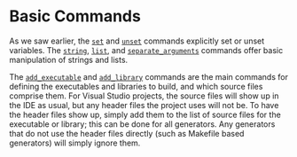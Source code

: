 # Basic Commands
As we saw earlier, the [`set`](https://cmake.org/cmake/help/latest/command/set.html#command:set) and [`unset`](https://cmake.org/cmake/help/latest/command/unset.html#command:unset) commands explicitly set or unset variables. The [`string`](https://cmake.org/cmake/help/latest/command/string.html#command:string), [`list`](https://cmake.org/cmake/help/latest/command/list.html#command:list), and [`separate_arguments`](https://cmake.org/cmake/help/latest/command/separate_arguments.html#command:separate_arguments) commands offer basic manipulation of strings and lists.

The [`add_executable`](https://cmake.org/cmake/help/latest/command/add_executable.html#command:add_executable) and [`add_library`](https://cmake.org/cmake/help/latest/command/add_library.html#command:add_library) commands are the main commands for defining the executables and libraries to build, and which source files comprise them. For Visual Studio projects, the source files will show up in the IDE as usual, but any header files the project uses will not be. To have the header files show up, simply add them to the list of source files for the executable or library; this can be done for all generators. Any generators that do not use the header files directly (such as Makefile based generators) will simply ignore them.
